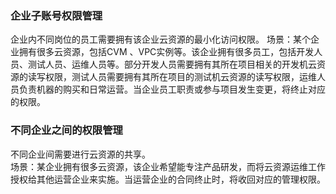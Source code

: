 ### 企业子账号权限管理

企业内不同岗位的员工需要拥有该企业云资源的最小化访问权限。
场景：某个企业拥有很多云资源，包括CVM 、VPC实例等。该企业拥有很多员工，包括开发人员、测试人员、运维人员等。部分开发人员需要拥有其所在项目相关的开发机云资源的读写权限，测试人员需要拥有其所在项目的测试机云资源的读写权限，运维人员负责机器的购买和日常运营。当企业员工职责或参与项目发生变更，将终止对应的权限。

### 不同企业之间的权限管理

不同企业间需要进行云资源的共享。<br>
场景：某企业拥有很多云资源，该企业希望能专注产品研发，而将云资源运维工作授权给其他运营企业来实施。当运营企业的合同终止时，将收回对应的管理权限。